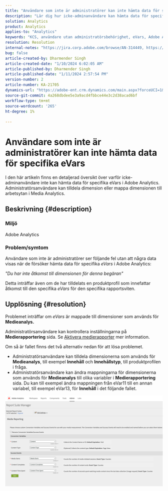 ```yaml
---
title: "Användare som inte är administratörer kan inte hämta data för specifika eVars"
description: "Lär dig hur icke-adminanvändare kan hämta data för specifika eVars i Adobe Analytics. Administratörsanvändare kan tilldela eller mappa dimensioner till arbetsytan i Media Analytics."
solution: Analytics
product: Analytics
applies-to: "Analytics"
keywords: "KCS, användare utan administratörsbehörighet, eVars, Adobe Analytics"
resolution: Resolution
internal-notes: "https://jira.corp.adobe.com/browse/AN-314449, https://jira.corp.adobe.com/browse/AN-288651"
bug: false
article-created-by: Dharmender Singh
article-created-date: "1/10/2024 6:02:05 AM"
article-published-by: Dharmender Singh
article-published-date: "1/11/2024 2:57:54 PM"
version-number: 2
article-number: KA-21705
dynamics-url: "https://adobe-ent.crm.dynamics.com/main.aspx?forceUCI=1&pagetype=entityrecord&etn=knowledgearticle&id=f33c4ac5-7daf-ee11-a569-6045bd0065b6"
source-git-commit: 4a268dbdee5e3a9acd4fbbce44e3c2d38acad6bf
workflow-type: tm+mt
source-wordcount: '265'
ht-degree: 1%

---
```


# Användare som inte är administratörer kan inte hämta data för specifika eVars


I den här artikeln finns en detaljerad översikt över varför icke-adminanvändare inte kan hämta data för specifika eVars i Adobe Analytics. Administratörsanvändare kan tilldela dimension eller mappa dimensionen till arbetsytan i Media Analytics.

## Beskrivning {#description}


### <b>Miljö</b>

Adobe Analytics

### <b>Problem/symtom</b>

Användare som inte är administratörer ser följande fel utan att några data visas när de försöker hämta data för specifika *eVars* i Adobe Analytics:

*&quot;Du har inte åtkomst till dimensionen för denna begäran&quot;*

Detta inträffar även om de har tilldelats en produktprofil som innefattar åtkomst till den specifika *eVars* för den specifika rapportsviten.


## Upplösning {#resolution}


Problemet inträffar om *eVars* är mappade till dimensioner som används för <b>Medieanalys. </b>

Administratörsanvändare kan kontrollera inställningarna på <b>Medierapportering</b> sida. Se [Aktivera medierapporter](https://experienceleague.adobe.com/docs/media-analytics/using/media-reports/media-reports-enable.html?lang=en) mer information.

Om så är fallet finns det två alternativ nedan för att lösa problemet.

- Administratörsanvändare kan tilldela dimensionerna som används för <b>Medieanalys</b>, till exempel <b>Innehåll</b> och <b>Innehållstyp</b>, till produktprofilen i fråga.
- Administratörsanvändare kan ändra mappningarna för dimensionerna som används för <b>Medieanalys</b> till olika variabler i <b>Medierapportering</b> sida. Du kan till exempel ändra mappningen från eVar11 till en annan variabel, till exempel eVar13, för <b>Innehåll</b> i det följande fallet.


![](assets/c3c48629-06e0-ed11-a7c7-6045bd006e5a.png)
